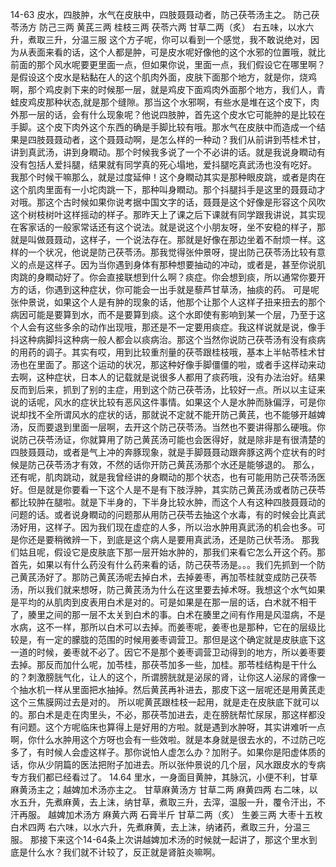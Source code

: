 14-63  皮水，四肢肿，水气在皮肤中，四肢聂聂动者，防己茯苓汤主之。
防己茯苓汤方
防己三两  黄芪三两  桂枝三两  茯苓六两  甘草二两（炙）
右五味，以水六升，煮取三升，分温三服
这个方子呢，你可以看到一个感觉，我不敢说绝对，因为从表面来看的话，这个人都是肿，可是皮水呢好像他的这个水邪的位置哦，就比前面的那个风水呢要更里面一点，但如果你说，里面一点，我们假设它在哪里啊？是假设这个皮水是粘黏在人的这个肌肉外面，皮肤下面那个地方，就是你，烧鸡啊，那个鸡皮剥下来的时候那一层，就是鸡皮下面鸡肉外面那个地方，我们人，青蛙皮鸡皮那种状态,就是那个缝隙。那当这个水邪啊，有些水是堆在这个皮下，肉外那一层的话，会有什么现象呢？他说四肢肿，首先这个皮水它可能肿的是比较在手脚。这个皮下肉外这个东西的确是手脚比较有哦。那水气在皮肤中而造成一个结果是四肢聂聂动者，这个聂聂动啊，是怎么样的一种动？我们从前讲到苓桂术甘，讲到真武汤，讲到身瞤动。那个时候我多说了一个不必讲的话。就是我说身瞤动有没有包括人爱抖腿，结果就有同学真的死心塌地，爱抖腿吃真武汤也没有吃好。
我那个时候干嘛那么，就是过度延伸！这个身瞤动其实是那种眼皮跳，或者是肉在这个肌肉里面有一小坨肉跳一下，那种叫身瞤动。那个抖腿抖手是这里的聂聂动才对哦。那这个古时候如果你说考据中国文字的话，聂聂是这个好像是形容这个风吹这个树枝树叶这样摇动的样子。那昨天上了课之后下课就有同学跟我讲说，其实现在客家话的一般家常话还有这个说法。就是说这个小朋友呀，坐不安稳的样子，那就是叫做聂聂动，这样子，一个说法存在。那就是好像在那边坐着不耐烦一样。这样的一个状况，他说是防己茯苓汤。那我觉得张仲景呀，提出防己茯苓汤比较有意义的点是这样子。因为当你遇到身体有那种想要抽动的冲动，或者是，甚至你说肌肉跳的身瞤动好了。你会直接联想到什么啊？痰症。你会想到痰，所以通常你要开方的话，你遇到这种症状，你可能会一出手就是藜芦甘草汤，抽痰的药。
可是呢张仲景说，如果这个人是有肿的现象的话，他那个让那个人这样子扭来扭去的那个病因可能是要算到水，而不是要算到痰。这个水即使有影响到某一个层，乃至于这个人会有这些多余的动作出现哦，那还是不一定要用痰症。我这样说就是说，像手抖这种病脚抖这种病一般人都会以痰病治。那这个当然你说防己茯苓汤有没有痰病的用药的调子。其实有哎，用到比较重剂量的茯苓跟桂枝哦，基本上半帖苓桂术甘汤也在里面了。那这个运动的状况，那这种好像手脚僵僵的啦，或者手这样动来动去啊，这种症状，日本人的记载就是说很多人都用了痰药哦，没有办法治好。结果反而到后来，抓到了别的主症，用到这个防己茯苓汤，比较好一点。所以以主证来说的话呢，风水的症状比较有恶风这件事情。如果这个人是水肿而脉偏浮，可是你说却找不全所谓风水的症状的话，那就说不定就不能开防己黄芪，也不能够开越婢汤，反而要退到里面一层啊，去开这个防己茯苓汤。当然也不要讲得那么硬哦。你说防己茯苓汤证，你就算用了防己黄芪汤可能也会医得好，就是除非是有很清楚的四肢聂聂动，或者是气上冲的奔豚现象，就是手脚聂聂动跟奔豚这两个症状有的时候是防己茯苓汤才有效，不然的话你开防己黄芪汤那个水还是能够退的。
那么，还有呢，肌肉跳动，就是我曾经讲的身瞤动的那个状态，也有可能用防己茯苓汤医好。但是就是你要看一下这个人是不是有下肢浮肿，其实防己黄芪汤或者防己茯苓都比较肿在腿啦。就是下半身的，下半身比较水肿，而这个人有这种四肢聂聂动的问题的话。或者说身瞤动的问题那从用防己茯苓去抽这个水毒，有的时候会比真武汤好用，这样子。因为我们现在虚症的人多，所以治水肿用真武汤的机会也多。可是你还是要稍微辨一下，到底是这个病人是要用真武汤，还是防己伏苓汤。
那我们姑且呢，假设它是皮肤底下那一层开始水肿的，那我们来看它怎么开这个药。那首先，如果以有什么药没有什么药来看的话，防己茯苓汤是。。。我们先抓到一个防己黄芪汤好了。那防己黄芪汤呢去掉白术，去掉姜枣，再加苓桂就变成防己茯苓汤，所以我们就来想呀，防己黄芪汤为什么在这里要去掉术呀。我想这个水气如果是平均的从肌肉到皮表用白术是对的。可是如果是在那一层的话，白术就不相干了，腠里之间的那一层不太关到白术的事。白术在腠里之间有作用是风湿病，不是水病，这不一样，那所以白术可以去掉。而姜枣呢，姜枣也是那种，它在的层级比较是，有一定的朦胧的范围的时候用姜枣调营卫。那但是这个确定就是皮肤底下这一道的时候，姜枣就不必了。因它不是那个姜枣调营卫动得到的地方，所以姜枣要去掉。那反而加什么呢，加苓桂，那茯苓加多一些，加桂。那苓桂结构是干什么的？刺激膀胱气化，让人的这个，所谓膀胱就是泌尿的肾，让你这人泌尿的肾像一个抽水机一样从里面把水抽掉。然后黄芪再补进去，那皮下这一层呢还是用黄芪走这个三焦膜网过去是对的。
所以呢黄芪跟桂枝一起用，就是走在皮肤底下就可以的。那白术是走在肉里头，不必，那茯苓加进去，走在膀胱帮忙尿尿，那这样都没有问题。这个方呢临床也算得上是好用的方啦。就是遇到水肿呀，其实讲难听一点啊，你什么水肿用这个方呀也会有一些效啦。就是本身就是很去水的，不过防己吃多了，有时候人会虚这样子。那你说怕人虚怎么办？加附子。如果你是阳虚体质的话，你从少阴篇的医法把附子加进去。所以张仲景说的几个层，风水跟皮水的专病专方我们都已经看过了。
14.64  里水，一身面目黄肿，其脉沉，小便不利，甘草麻黄汤主之；越婢加术汤亦主之。
甘草麻黄汤方
  甘草二两  麻黄四两
右二味，以水五升，先煮麻黄，去上沫，纳甘草，煮取三升，去滓，温服一升，覆令汗出，不汗再服。
越婢加术汤方
  麻黄六两  石膏半斤  甘草二两（炙）  生姜三两  大枣十五枚  白术四两
右六味，以水六升，先煮麻黄，去上沫，纳诸药，煮取三升，分温三服。
那接下来这个14-64条上次讲越婢加术汤的时候就一起讲了，那这个里水到底是什么水？我们就不计较了，反正就是肾脏炎嘛啊。
